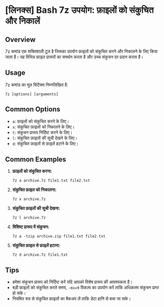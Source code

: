# [लिनक्स] Bash 7z उपयोग: फ़ाइलों को संकुचित और निकालें

## Overview
7z कमांड एक शक्तिशाली टूल है जिसका उपयोग फ़ाइलों को संकुचित करने और निकालने के लिए किया जाता है। यह विभिन्न फ़ाइल प्रारूपों का समर्थन करता है और उच्च संकुचन दर प्रदान करता है।

## Usage
7z कमांड का मूल सिंटैक्स निम्नलिखित है:

```
7z [options] [arguments]
```

## Common Options
- `a`: फ़ाइलों को संकुचित करने के लिए।
- `x`: संकुचित फ़ाइलों को निकालने के लिए।
- `t`: संकुचन प्रारूप निर्दिष्ट करने के लिए।
- `l`: संकुचित फ़ाइलों की सूची देखने के लिए।
- `d`: संकुचित फ़ाइलों से फ़ाइलें हटाने के लिए।

## Common Examples
1. **फ़ाइलों को संकुचित करना:**
   ```
   7z a archive.7z file1.txt file2.txt
   ```

2. **संकुचित फ़ाइल को निकालना:**
   ```
   7z x archive.7z
   ```

3. **संकुचित फ़ाइलों की सूची देखना:**
   ```
   7z l archive.7z
   ```

4. **विशिष्ट प्रारूप में संकुचन:**
   ```
   7z a -tzip archive.zip file1.txt file2.txt
   ```

5. **संकुचित फ़ाइल से फ़ाइलें हटाना:**
   ```
   7z d archive.7z file1.txt
   ```

## Tips
- हमेशा संकुचन प्रारूप को निर्दिष्ट करें यदि आपको विशेष प्रारूप की आवश्यकता है।
- बड़ी फ़ाइलों को संकुचित करते समय, `-mx=9` विकल्प का उपयोग करें ताकि अधिकतम संकुचन प्राप्त हो सके।
- नियमित रूप से संकुचित फ़ाइलों का बैकअप लें ताकि डेटा हानि से बचा जा सके।